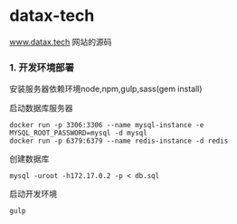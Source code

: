 # datax-tech
www.datax.tech 网站的源码



### 1. 开发环境部署

安装服务器依赖环境node,npm,gulp,sass(gem install)

启动数据库服务器

```
docker run -p 3306:3306 --name mysql-instance -e MYSQL_ROOT_PASSWORD=mysql -d mysql
docker run -p 6379:6379 --name redis-instance -d redis
```
创建数据库

```
mysql -uroot -h172.17.0.2 -p < db.sql
```

启动开发环境

```
gulp
```
